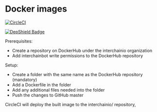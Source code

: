 # Docker images

[![CircleCI](https://circleci.com/gh/interchainio/docker/tree/master.svg?style=svg&circle-token=eb616dd897ad66e522e230ddd88142695068c9c3)](https://circleci.com/gh/interchainio/docker/tree/master)

[![DepShield Badge](https://depshield.sonatype.org/badges/interchainio/docker/depshield.svg)](https://depshield.github.io)

Prerequisites:
- Create a repository on DockerHub under the interchainio organization
- Add interchainbot write permissions to the DockerHub repository

Setup:
- Create a folder with the same name as the DockerHub repository (mandatory)
- Add a Dockerfile in the folder
- Add any additional files needed into the folder
- Push the changes to GitHub master

CircleCI will deploy the built image to the interchainio/<folder> repository,


